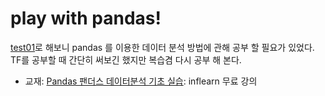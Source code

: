 # play with pandas!
[test01](../01_http_req_and_pandas/README.md)로 해보니 pandas 를 이용한 데이터 분석 방법에 관해 공부 할 필요가 있었다. TF를 공부할 때 간단히 써보긴 했지만 복습겸 다시 공부 해 본다. 
* 교재: [Pandas 팬더스 데이터분석 기초 실습](https://www.inflearn.com/course/pandas-%ED%8C%AC%EB%8D%94%EC%8A%A4-%EB%8D%B0%EC%9D%B4%ED%84%B0%EB%B6%84%EC%84%9D-%EA%B8%B0%EC%B4%88#): inflearn 무료 강의